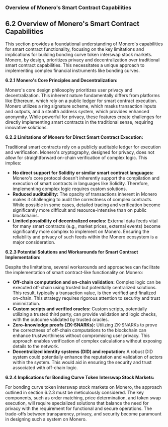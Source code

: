 

### Overview of Monero's Smart Contract Capabilities

## 6.2 Overview of Monero's Smart Contract Capabilities

This section provides a foundational understanding of Monero's capabilities for smart contract functionality, focusing on the key limitations and implications for building bonding curve token interswap stock markets.  Monero, by design, prioritizes privacy and decentralization over traditional smart contract capabilities. This necessitates a unique approach to implementing complex financial instruments like bonding curves.

**6.2.1 Monero's Core Principles and Decentralization:**

Monero's core design philosophy prioritizes user privacy and decentralization.  This inherent nature fundamentally differs from platforms like Ethereum, which rely on a public ledger for smart contract execution.  Monero utilizes a ring signature scheme, which masks transaction inputs and outputs, and a stealth address system, which provides enhanced anonymity.  While powerful for privacy, these features create challenges for directly implementing smart contracts in the traditional sense, requiring innovative solutions.

**6.2.2 Limitations of Monero for Direct Smart Contract Execution:**

Traditional smart contracts rely on a publicly auditable ledger for execution and verification.  Monero's cryptography, designed for privacy, does not allow for straightforward on-chain verification of complex logic. This implies:

* **No direct support for Solidity or similar smart contract languages:** Monero's core protocol doesn't inherently support the compilation and execution of smart contracts in languages like Solidity.  Therefore, implementing complex logic requires custom solutions.
* **Reduced auditability:**  The opacity of transactions inherent in Monero makes it challenging to audit the correctness of complex contracts.  While possible in some cases, detailed tracing and verification become significantly more difficult and resource-intensive than on public blockchains.
* **Limited possibility of decentralized oracles:** External data feeds vital for many smart contracts (e.g., market prices, external events) become significantly more complex to implement on Monero.  Ensuring the reliability and privacy of such feeds within the Monero ecosystem is a major consideration.

**6.2.3 Potential Solutions and Workarounds for Smart Contract Implementation:**

Despite the limitations, several workarounds and approaches can facilitate the implementation of smart contract-like functionality on Monero:

* **Off-chain computation and on-chain validation:**  Complex logic can be executed off-chain using trusted but potentially centralized solutions. This result, typically a transaction value, is then verified and finalized on-chain.  This strategy requires rigorous attention to security and trust minimization.
* **Custom scripts and verified oracles:**  Custom scripts, potentially utilizing a trusted third party, can provide validation and logic checks, with the outcome validated by trusted oracles.
* **Zero-knowledge proofs (ZK-SNARKs):**  Utilizing ZK-SNARKs to prove the correctness of off-chain computations to the blockchain can enhance trustworthiness without compromising user privacy.  This approach enables verification of complex calculations without exposing details to the network.
* **Decentralized identity systems (DID) and reputation:**  A robust DID system could potentially enhance the reputation and validation of actors within the system. This would aid in ensuring the security and trust associated with off-chain logic.

**6.2.4 Implications for Bonding Curve Token Interswap Stock Markets:**

For bonding curve token interswap stock markets on Monero, the approach outlined in section 6.2.3 must be meticulously considered. The key components, such as order matching, price determination, and token swap execution, will require specialized solutions that balance the need for privacy with the requirement for functional and secure operations.  The trade-offs between transparency, privacy, and security become paramount in designing such a system on Monero.


